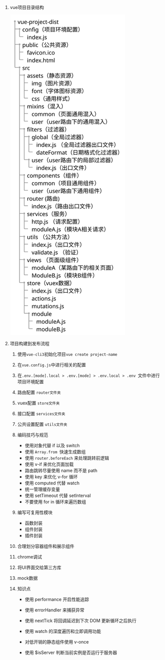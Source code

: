 1. vue项目目录结构

   ![vue项目模目录结构](vue%E9%A1%B9%E7%9B%AE%E6%B5%81%E7%A8%8B%E6%A2%B3%E7%90%86.assets/vue.dist.svg)

2. 项目构建到发布流程

   1. 使用`vue-cli3`初始化项目`vue create project-name`

   2. 在`vue.config.js`中进行相关的配置

   3. 在`.env.[mode].local > .env.[mode] > .env.local > .env `文件中进行项目环境配置

   4. 路由配置 `router文件夹`

   5. vuex配置 `store文件夹`

   6. 接口配置 `services文件夹`

   7. 公共设置配置 `utils文件夹`

   8. 编码技巧与规范

      - 使用对象代替 if 以及 switch
      - 使用 `Array.from `快速生成数组
      - 使用 `router.beforeEach` 来处理跳转前逻辑
      - 使用 v-if 来优化页面加载
      - 路由跳转尽量使用 name 而不是 path
      - 使用 key 来优化 v-for 循环
      - 使用 computed 代替 watch
      - 统一管理缓存变量
      - 使用 setTimeout 代替 setInterval
      - 不要使用 for in 循环来遍历数组
   9. 编写可复用性模块
    
      - 函数封装
      - 组件封装
      - 插件封装
    
   10. 合理划分容器组件和展示组件
    
   11. chrome调试
    
   12. 将UI界面交给第三方库
    
   13. mock数据
    
   14. 知识点
    
       - 使用 performance 开启性能追踪
   
       - 使用 errorHandler 来捕获异常
   
       - 使用 nextTick 将回调延迟到下次 DOM 更新循环之后执行
   
       - 使用 watch 的深度遍历和立即调用功能
   
       - 对低开销的静态组件使用 v-once
   
       - 使用 $isServer 判断当前实例是否运行于服务器

